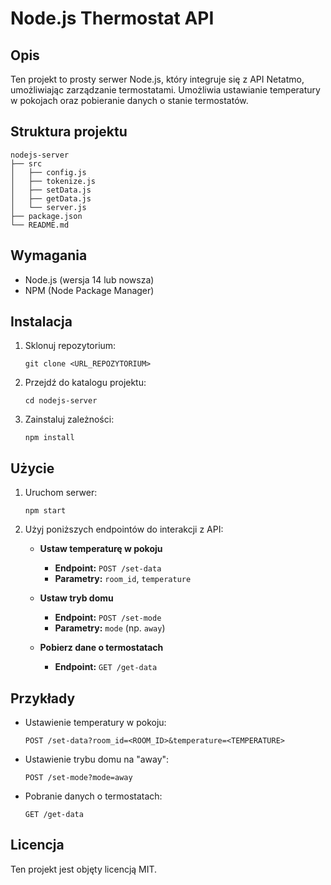 # Node.js Thermostat API

## Opis
Ten projekt to prosty serwer Node.js, który integruje się z API Netatmo, umożliwiając zarządzanie termostatami. Umożliwia ustawianie temperatury w pokojach oraz pobieranie danych o stanie termostatów.

## Struktura projektu
```
nodejs-server
├── src
│   ├── config.js
│   ├── tokenize.js
│   ├── setData.js
│   ├── getData.js
│   └── server.js
├── package.json
└── README.md
```

## Wymagania
- Node.js (wersja 14 lub nowsza)
- NPM (Node Package Manager)

## Instalacja
1. Sklonuj repozytorium:
   ```
   git clone <URL_REPOZYTORIUM>
   ```
2. Przejdź do katalogu projektu:
   ```
   cd nodejs-server
   ```
3. Zainstaluj zależności:
   ```
   npm install
   ```

## Użycie
1. Uruchom serwer:
   ```
   npm start
   ```
2. Użyj poniższych endpointów do interakcji z API:

   - **Ustaw temperaturę w pokoju**
     - **Endpoint:** `POST /set-data`
     - **Parametry:** `room_id`, `temperature`
   
   - **Ustaw tryb domu**
     - **Endpoint:** `POST /set-mode`
     - **Parametry:** `mode` (np. `away`)

   - **Pobierz dane o termostatach**
     - **Endpoint:** `GET /get-data`

## Przykłady
- Ustawienie temperatury w pokoju:
  ```
  POST /set-data?room_id=<ROOM_ID>&temperature=<TEMPERATURE>
  ```

- Ustawienie trybu domu na "away":
  ```
  POST /set-mode?mode=away
  ```

- Pobranie danych o termostatach:
  ```
  GET /get-data
  ```

## Licencja
Ten projekt jest objęty licencją MIT.